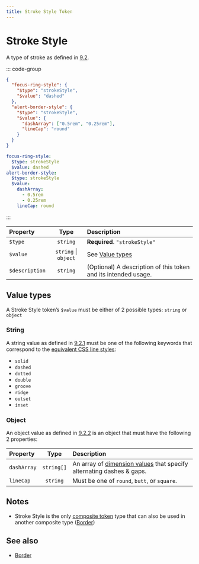 ```yaml
---
title: Stroke Style Token
---
```


# Stroke Style

A type of stroke as defined in [9.2](https://design-tokens.github.io/community-group/format/#stroke-style).

::: code-group

```json [JSON]
{
  "focus-ring-style": {
    "$type": "strokeStyle",
    "$value": "dashed"
  },
  "alert-border-style": {
    "$type": "strokeStyle",
    "$value": {
      "dashArray": ["0.5rem", "0.25rem"],
      "lineCap": "round"
    }
  }
}
```

```yaml [YAML]
focus-ring-style:
  $type: strokeStyle
  $value: dashed
alert-border-style:
  $type: strokeStyle
  $value:
    dashArray:
      - 0.5rem
      - 0.25rem
    lineCap: round
```

:::

| Property       |         Type         | Description                                                    |
| :------------- | :------------------: | :------------------------------------------------------------- |
| `$type`        |       `string`       | **Required**. `"strokeStyle"`                                  |
| `$value`       | `string` \| `object` | See [Value types](#value-types)                                |
| `$description` |       `string`       | (Optional) A description of this token and its intended usage. |

## Value types

A Stroke Style token’s `$value` must be either of 2 possible types: `string` or `object`

### String

A string value as defined in [9.2.1](https://design-tokens.github.io/community-group/format/#string-value) must be one of the following keywords that correspond to the [equivalent CSS line styles](https://developer.mozilla.org/en-US/docs/Web/CSS/line-style#values):

- `solid`
- `dashed`
- `dotted`
- `double`
- `groove`
- `ridge`
- `outset`
- `inset`

### Object

An object value as defined in [9.2.2](https://design-tokens.github.io/community-group/format/#object-value) is an object that must have the following 2 properties:

| Property    |    Type    | Description                                                                               |
| :---------- | :--------: | :---------------------------------------------------------------------------------------- |
| `dashArray` | `string[]` | An array of [dimension values](/tokens/dimension) that specify alternating dashes & gaps. |
| `lineCap`   |  `string`  | Must be one of `round`, `butt`, or `square`.                                              |

## Notes

- Stroke Style is the only [composite token](https://design-tokens.github.io/community-group/format/#composite-types) type that can also be used in another composite type ([Border](/tokens/border))

## See also

- [Border](/tokens/border)
